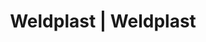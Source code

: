 ---
Filename: "eshop-products-variant123"
Link: "file:/Users/vinayakpatel/Downloads/www.weldplast.cz/eshop_products_compare/add/eshop-products-variant123"
product_name: "null"
product_id: "null"
title: "Weldplast | Weldplast"
product_desc: ""
product_specs: ""
product_downloads: ""
href: ""
p_desc_2: ""
accessories: ""
similar_products: ""
---